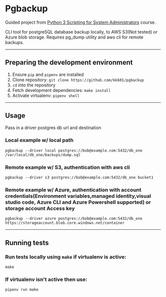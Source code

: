 # Pgbackup

Guided project from [Python 3 Scripting for System Administrators](https://https://acloudguru.com/course/python-3-scripting-for-system-administrators) course.

CLI tool for postgreSQL database backup locally, to AWS S3(Not tested) or Azure blob storage.
Requires pg_dump utility and aws cli for remote backups.

---
 ## Preparing the development environment
1. Ensure ```pip``` and ```pipenv``` are installed
2. Clone repository: ```git clone https://github.com/kk601/pgbackup```
3. ```cd``` into the repository
4. Fetch development dependencies: ```make install```
5. Activate virtualenv: ```pipenv shell``` 
---
## Usage
Pass in a driver postgres db url and destination
### Local example w/ local path
```
pgbackup --driver local postgres://bob@example.com:5432/db_one /var/local/db_one/backups/dump.sql
```
### Remote example w/ S3, authentication with aws cli
```
pgbackup --driver s3 postgres://bob@example.com:5432/db_one bucket1 
```
### Remote example w/ Azure, authentication with account credentials(Environment variables,managed identity,visual studio code, Azure CLI and Azure Powershell supported) or storage account Access key
```
pgbackup --driver azure postgres://bob@example.com:5432/db_one https://storageaccount.blob.core.windows.net/container
```
---
## Running tests
### Run tests locally using ```make``` if virtualenv is active:
```
make
```
### If virtualenv isn't active then use:
```
pipenv run make
```



